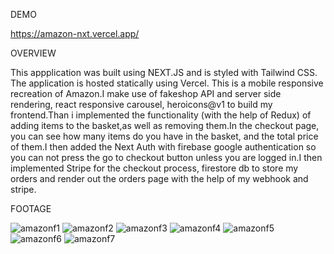 DEMO

https://amazon-nxt.vercel.app/


OVERVIEW

This appplication was built using NEXT.JS and is styled with Tailwind CSS. The application is hosted statically using Vercel. This is a mobile responsive recreation of Amazon.I make use of fakeshop API and server side rendering, react responsive carousel, heroicons@v1 to build my frontend.Than i implemented the functionality (with the help of Redux) of adding items to the basket,as well as removing them.In the checkout page, you can see how many items do you have in the basket, and the total price of them.I then added the Next Auth with firebase google authentication so you can not press the go to checkout button unless you are logged in.I then implemented Stripe for the checkout process, firestore db to store my orders and render out the orders page with the help of my webhook and stripe.

FOOTAGE

![amazonf1](https://user-images.githubusercontent.com/110302280/193446944-98a0b314-b134-468b-83e1-38b0f4df32c8.png)
![amazonf2](https://user-images.githubusercontent.com/110302280/193446945-b1fe4cf1-d8be-4d50-ab30-f78fef0ba529.png)
![amazonf3](https://user-images.githubusercontent.com/110302280/193446947-1a93dd9f-1bd8-4264-8ed5-f6ebece51f65.png)
![amazonf4](https://user-images.githubusercontent.com/110302280/193446949-ebd8ba81-06c1-4416-bc8c-cc17547d957e.png)
![amazonf5](https://user-images.githubusercontent.com/110302280/193446950-3e03abf0-2e96-42ad-9942-3004f2207f0d.png)
![amazonf6](https://user-images.githubusercontent.com/110302280/193446942-c8d09171-ea91-4a10-98e6-c05c6ca8c885.png)
![amazonf7](https://user-images.githubusercontent.com/110302280/193446943-27694022-e2d5-4aac-88ca-f965c95e6597.png)






